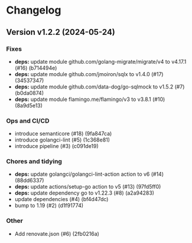 # Changelog

## Version v1.2.2 (2024-05-24)

### Fixes

- **deps:** update module github.com/golang-migrate/migrate/v4 to v4.17.1 (#16) (b714494e)
- **deps:** update module github.com/jmoiron/sqlx to v1.4.0 (#17) (34537347)
- **deps:** update module github.com/data-dog/go-sqlmock to v1.5.2 (#7) (b0da0874)
- **deps:** update module flamingo.me/flamingo/v3 to v3.8.1 (#10) (8a9d5e13)

### Ops and CI/CD

- introduce semanticore (#18) (9fa847ca)
- introduce golangci-lint (#5) (1c368e81)
- introduce pipeline (#3) (c091de19)

### Chores and tidying

- **deps:** update golangci/golangci-lint-action action to v6 (#14) (88dd6337)
- **deps:** update actions/setup-go action to v5 (#13) (97fd5ff0)
- **deps:** update dependency go to v1.22.3 (#8) (a2a94283)
- update dependencies (#4) (bf4d47dc)
- bump to 1.19 (#2) (d1f91774)

### Other

- Add renovate.json (#6) (2fb0216a)

